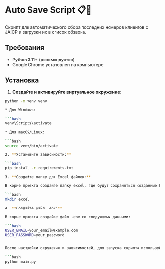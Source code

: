 # Auto Save Script 📋🚀

Скрипт для автоматического сбора последних номеров клиентов с JAICP и загрузки их в список обзвона.

## Требования

- Python 3.11+ (рекомендуется)
- Google Chrome установлен на компьютере

## Установка

1. **Создайте и активируйте виртуальное окружение:**

```bash
python -m venv venv

* Для Windows:

```bash
venv\Scripts\activate

* Для macOS/Linux:

```bash
source venv/bin/activate

2. **Установите зависимости:**

```bash
pip install -r requirements.txt

3. **Создайте папку для Excel файлов:**

В корне проекта создайте папку excel, где будут сохраняться созданные Excel-файлы:

```bash
mkdir excel

4. **Создайте файл .env:**

В корне проекта создайте файл .env со следующими данными:

```bash
USER_EMAIL=your_email@example.com
USER_PASSWORD=your_password


После настройки окружения и зависимостей, для запуска скрипта используйте:

```bash
python main.py
